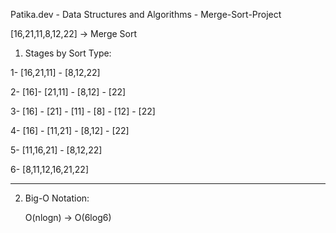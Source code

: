 
Patika.dev - Data Structures and Algorithms - Merge-Sort-Project

[16,21,11,8,12,22] -> Merge Sort

1. Stages by Sort Type:

1- [16,21,11] - [8,12,22]

2- [16]- [21,11] - [8,12] - [22]

3- [16] - [21] - [11] - [8] - [12] - [22]

4- [16] - [11,21] - [8,12] - [22] 

5- [11,16,21] - [8,12,22]

6- [8,11,12,16,21,22]

***

2. Big-O Notation:

   O(nlogn) -> O(6log6)
   
